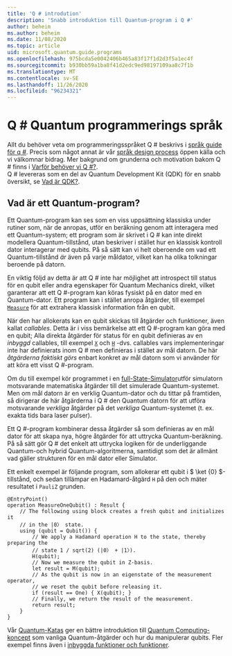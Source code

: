```yaml
---
title: 'Q # introdution'
description: 'Snabb introduktion till Quantum-program i Q #'
author: beheim
ms.author: beheim
ms.date: 11/08/2020
ms.topic: article
uid: microsoft.quantum.guide.programs
ms.openlocfilehash: 975bcda5e0042406b465a83f17f1d2d3f5a1ec4f
ms.sourcegitcommit: b930bb59a1ba8f41d2edc9ed98197109aa8c7f1b
ms.translationtype: MT
ms.contentlocale: sv-SE
ms.lasthandoff: 11/26/2020
ms.locfileid: "96234321"
---
```

# <a name="q-quantum-programming-language"></a>Q # Quantum programmerings språk

Allt du behöver veta om programmeringsspråket Q # beskrivs i [språk guide för q #](xref:microsoft.quantum.qsharp.index). Precis som något annat är vår [språk design process](https://github.com/microsoft/qsharp-language#q-language-and-core-libraries-design) öppen källa och vi välkomnar bidrag.
Mer bakgrund om grunderna och motivation bakom Q # finns i [Varför behöver vi Q #?](https://devblogs.microsoft.com/qsharp/why-do-we-need-q/).  
Q # levereras som en del av Quantum Development Kit (QDK) för en snabb översikt, se [Vad är QDK?](xref:microsoft.quantum.overview.q-sharp). 

## <a name="what-is-a-quantum-program"></a>Vad är ett Quantum-program?

Ett Quantum-program kan ses som en viss uppsättning klassiska under rutiner som, när de anropas, utför en beräkning genom att interagera med ett Quantum-system; ett program som är skrivet i Q # kan inte direkt modellera Quantum-tillstånd, utan beskriver i stället hur en klassisk kontroll dator interagerar med qubits.
På så sätt kan vi helt oberoende om vad ett Quantum-tillstånd *är* även på varje måldator, vilket kan ha olika tolkningar beroende på datorn. 

En viktig följd av detta är att Q # inte har möjlighet att introspect till status för en qubit eller andra egenskaper för Quantum Mechanics direkt, vilket garanterar att ett Q #-program kan köras fysiskt på en dator med en Quantum-dator.
Ett program kan i stället anropa åtgärder, till exempel [`Measure`](xref:Microsoft.Quantum.Intrinsic.Measure) för att extrahera klassisk information från en qubit.

När den har allokerats kan en qubit skickas till åtgärder och funktioner, även kallat *callables*. Detta är i viss bemärkelse att ett Q #-program kan göra med en qubit; Alla direkta åtgärder för status för en qubit definieras av en *inbyggd* callables, till exempel [`X`](xref:Microsoft.Quantum.Intrinsic.X) och [`H`](xref:Microsoft.Quantum.Intrinsic.H) -dvs. callables vars implementeringar inte har definierats inom Q # men definieras i stället av mål datorn. De här *åtgärderna faktiskt görs* enbart konkret av mål datorn som vi använder för att köra ett visst Q #-program.

Om du till exempel kör programmet i en [full-State-Simulator](xref:microsoft.quantum.machines.full-state-simulator)utför simulatorn motsvarande matematiska åtgärder till det simulerade Quantum-systemet.
Men om mål datorn är en verklig Quantum-dator och du tittar på framtiden, så dirigerar de här åtgärderna i Q # den Quantum datorn för att utföra motsvarande *verkliga* åtgärder på det *verkliga* Quantum-systemet (t. ex. exakta tids bara laser pulser).

Ett Q #-program kombinerar dessa åtgärder så som definieras av en mål dator för att skapa nya, högre åtgärder för att uttrycka Quantum-beräkning.
På så sätt gör Q # det enkelt att uttrycka logiken för de underliggande Quantum-och hybrid Quantum-algoritmerna, samtidigt som det är allmänt vad gäller strukturen för en mål dator eller Simulator.

Ett enkelt exempel är följande program, som allokerar ett qubit i $ \ket {0} $-tillstånd, och sedan tillämpar en Hadamard-åtgärd `H` på den och mäter resultatet i `PauliZ` grunden.

```qsharp
@EntryPoint()
operation MeasureOneQubit() : Result {
    // The following using block creates a fresh qubit and initializes it
    // in the |0〉 state.
    using (qubit = Qubit()) {
        // We apply a Hadamard operation H to the state, thereby preparing the
        // state 1 / sqrt(2) (|0〉 + |1〉).
        H(qubit);
        // Now we measure the qubit in Z-basis.
        let result = M(qubit);
        // As the qubit is now in an eigenstate of the measurement operator,
        // we reset the qubit before releasing it.
        if (result == One) { X(qubit); }
        // Finally, we return the result of the measurement.
        return result;
    }
}
```

Vår [Quantum-Katas](https://github.com/microsoft/QuantumKatas#introduction) ger en bättre introduktion till [Quantum Computing-koncept](https://github.com/microsoft/QuantumKatas#quantum-computing-concepts-qubits-and-gates) som vanliga Quantum-åtgärder och hur du manipulerar qubits. Fler exempel finns även i [inbyggda funktioner och funktioner](xref:microsoft.quantum.libraries.standard.prelude).



